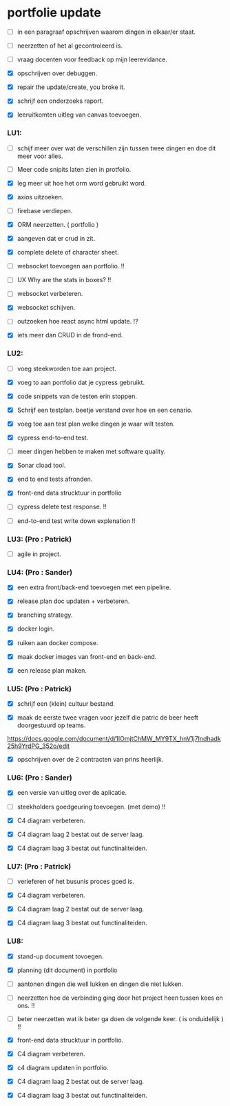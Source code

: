 # portfolie update


- [ ] in een paragraaf opschrijven waarom dingen in elkaar/er staat.

- [ ] neerzetten of het al gecontroleerd is.

- [ ] vraag docenten voor feedback op mijn leerevidance.

- [x] opschrijven over debuggen.

- [x] repair the update/create, you broke it.

- [x] schrijf een onderzoeks raport.

- [x] leeruitkomten uitleg van canvas toevoegen.


### LU1:

- [ ] schijf meer over wat de verschillen zijn tussen twee dingen en doe dit meer voor alles.

- [ ] Meer code snipits laten zien in protfolio.

- [x] leg meer uit hoe het orm word gebruikt word.

- [x] axios uitzoeken.

- [ ] firebase verdiepen.

- [x] ORM neerzetten. ( portfolio )

- [x] aangeven dat er crud in zit.

- [x] complete delete of character sheet.

- [ ] websocket toevoegen aan portfolio. !! 

- [ ] UX Why are the stats in boxes? !!

- [ ] websocket verbeteren.

- [x] websocket schijven.

- [ ] outzoeken hoe react async html update. !?

- [x] iets meer dan CRUD in de frond-end.

### LU2:

- [ ] voeg steekworden toe aan project.

- [x] voeg to aan portfolio dat je cypress gebruikt.

- [x] code snippets van de testen erin stoppen.

- [x] Schrijf een testplan. beetje verstand over hoe en een cenario.

- [x] voeg toe aan test plan welke dingen je waar wilt testen.

- [x] cypress end-to-end test.

- [ ] meer dingen hebben te maken met software quality.

- [x] Sonar cload tool.

- [x] end to end tests afronden.

- [x] front-end data strucktuur in portfolio 

- [ ] cypress delete test response. !!

- [ ] end-to-end test write down explenation !!
 
### LU3: (Pro : Patrick)

- [ ] agile in project.

### LU4: (Pro : Sander)

- [x] een extra front/back-end toevoegen met een pipeline.

- [x] release plan doc updaten + verbeteren.

- [x] branching strategy.

- [x] docker login.

- [x] ruiken aan docker compose.

- [x] maak docker images van front-end en back-end.

- [x] een release plan maken.

### LU5: (Pro : Patrick)

- [x] schrijf een (klein) cultuur bestand.

- [x] maak de eerste twee vragen voor jezelf die patric de beer heeft doorgestuurd op teams.

https://docs.google.com/document/d/1IOmjtChMW_MY9TX_hnV1j7Indhadk25h9YrdPG_352o/edit

- [x] opschrijven over de 2 contracten van prins heerlijk.

### LU6: (Pro : Sander)

- [x] een versie van uitleg over de aplicatie. 

- [ ] steekholders goedgeuring toevoegen. (met demo) !!

- [x] C4 diagram verbeteren.

- [x] C4 diagram laag 2 bestat out de server laag.

- [x] C4 diagram laag 3 bestat out functinaliteiden.

### LU7: (Pro : Patrick)

- [ ] verieferen of het busunis proces goed is.

- [x] C4 diagram verbeteren.

- [x] C4 diagram laag 2 bestat out de server laag.

- [x] C4 diagram laag 3 bestat out functinaliteiden.

### LU8:

- [x] stand-up document tovoegen.

- [x] planning (dit document) in portfolio

- [ ] aantonen dingen die well lukken en dingen die niet lukken.

- [ ] neerzetten hoe de verbinding ging door het project heen tussen kees en ons. !!

- [ ] beter neerzetten wat ik beter ga doen de volgende keer. ( is onduidelijk ) !!

- [x] front-end data strucktuur in portfolio. 

- [x] C4 diagram verbeteren.

- [x] c4 diagram updaten in portfolio.

- [x] C4 diagram laag 2 bestat out de server laag.

- [x] C4 diagram laag 3 bestat out functinaliteiden.
